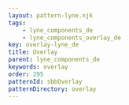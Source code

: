 ```yaml
---
layout: pattern-lyne.njk
tags: 
    - lyne_components_de
    - lyne_components_overlay_de
key: overlay-lyne_de
title: Overlay
parent: lyne_components_de
keywords: overlay
order: 295
patternId: sbbOverlay
patternDirectory: overlay
---
```

